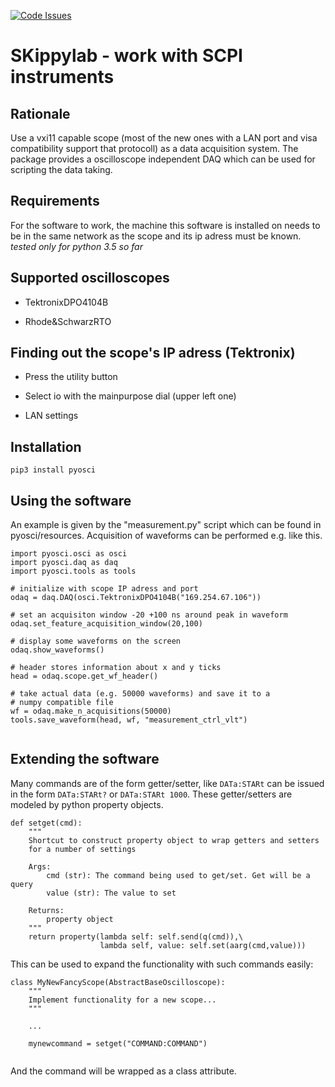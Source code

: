 [![Code Issues](https://www.quantifiedcode.com/api/v1/project/bd0c238d3dd3406d8dc2d4a456a862e1/badge.svg)](https://www.quantifiedcode.com/app/project/bd0c238d3dd3406d8dc2d4a456a862e1)

SKippylab - work with SCPI instruments
========================================================================


Rationale
--------------



Use a vxi11 capable scope (most of the new ones with a LAN port and visa compatibility support that protocoll) as a data acquisition system.
The package provides a oscilloscope independent DAQ which can be used for scripting the data taking.

Requirements
--------------

For the software to work, the machine this software is installed on needs to be in the same network as the scope and its ip adress must be known.
*tested only for python 3.5 so far*



Supported oscilloscopes 
----------------------------------

* TektronixDPO4104B

* Rhode&SchwarzRTO

Finding out the scope's IP adress (Tektronix)
-------------------------------------------------

* Press the utility button

* Select io with the mainpurpose dial (upper left one)

* LAN settings


Installation 
--------------

`pip3 install pyosci`



Using the software
---------------------

An example is given by the "measurement.py" script which can be found in pyosci/resources. Acquisition of
waveforms can be performed e.g. like this.


```
import pyosci.osci as osci
import pyosci.daq as daq
import pyosci.tools as tools

# initialize with scope IP adress and port
odaq = daq.DAQ(osci.TektronixDPO4104B("169.254.67.106"))

# set an acquisiton window -20 +100 ns around peak in waveform
odaq.set_feature_acquisition_window(20,100) 

# display some waveforms on the screen
odaq.show_waveforms()

# header stores information about x and y ticks
head = odaq.scope.get_wf_header()

# take actual data (e.g. 50000 waveforms) and save it to a 
# numpy compatible file 
wf = odaq.make_n_acquisitions(50000)
tools.save_waveform(head, wf, "measurement_ctrl_vlt")


```

Extending the software
-------------------------

Many commands are of the form getter/setter, like `DATa:STARt` 
can be issued in the form `DATa:STARt?` or `DATa:STARt 1000`.
These getter/setters are modeled by python property objects.

```
def setget(cmd):
    """
    Shortcut to construct property object to wrap getters and setters
    for a number of settings

    Args:
        cmd (str): The command being used to get/set. Get will be a query
        value (str): The value to set

    Returns:
        property object
    """
    return property(lambda self: self.send(q(cmd)),\
                    lambda self, value: self.set(aarg(cmd,value)))
```

This can be used to expand the functionality with such commands easily:

```
class MyNewFancyScope(AbstractBaseOscilloscope):
    """
    Implement functionality for a new scope...
    """

    ...

    mynewcommand = setget("COMMAND:COMMAND")
    
```

And the command will be wrapped as a class attribute.


